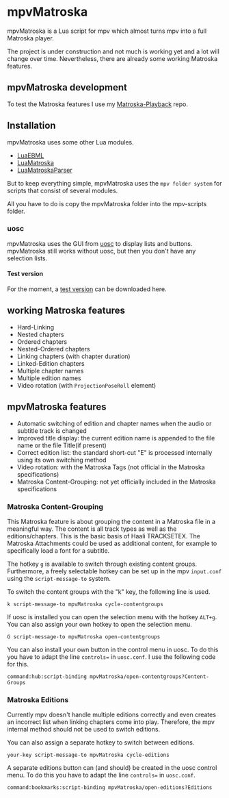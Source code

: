 # mpvMatroska

mpvMatroska is a Lua script for mpv which almost turns mpv into a full Matroska player.

The project is under construction and not much is working yet and a lot will change over time.
Nevertheless, there are already some working Matroska features.

## mpvMatroska development

To test the Matroska features I use my [Matroska-Playback](https://github.com/hubblec4/Matroska-Playback) repo.

## Installation

mpvMatroska uses some other Lua modules.

- [LuaEBML](https://github.com/hubblec4/LuaEBML)
- [LuaMatroska](https://github.com/hubblec4/LuaMatroska)
- [LuaMatroskaParser](https://github.com/hubblec4/LuaMatroskaParser)

But to keep everything simple, mpvMatroska uses the `mpv folder system` for scripts that consist of several modules.

All you have to do is copy the mpvMatroska folder into the mpv-scripts folder.

### uosc

mpvMatroska uses the GUI from [uosc](https://github.com/tomasklaen/uosc) to display lists and buttons.
mpvMatroska still works without uosc, but then you don't have any selection lists.

#### Test version

For the moment, a [test version](https://gleitz.info/index.php?attachment/100238-mpvmatroska-zip/) can be downloaded here.

## working Matroska features

- Hard-Linking
- Nested chapters
- Ordered chapters
- Nested-Ordered chapters
- Linking chapters (with chapter duration)
- Linked-Edition chapters
- Multiple chapter names
- Multiple edition names
- Video rotation (with `ProjectionPoseRoll` element)

## mpvMatroska features

- Automatic switching of edition and chapter names when the audio or subtitle track is changed
- Improved title display: the current edition name is appended to the file name or the file Title(if present)
- Correct edition list: the standard short-cut "E" is processed internally using its own switching method
- Video rotation: with the Matroska Tags (not official in the Matroska specifications)
- Matroska Content-Grouping: not yet officially included in the Matroska specifications

### Matroska Content-Grouping

This Matroska feature is about grouping the content in a Matroska file in a meaningful way.
The content is all track types as well as the editions/chapters.
This is the basic basis of Haali TRACKSETEX.
The Matroska Attachments could be used as additional content, for example to specifically load a font for a subtitle.

The hotkey `g` is available to switch through existing content groups.
Furthermore, a freely selectable hotkey can be set up in the mpv `input.conf` using the `script-message-to` system.

To switch the content groups with the "k" key, the following line is used.

```text
k script-message-to mpvMatroska cycle-contentgroups
```

If uosc is installed you can open the selection menu with the hotkey `ALT+g`.
You can also assign your own hotkey to open the selection menu.

```text
G script-message-to mpvMatroska open-contentgroups
```

You can also install your own button in the control menu in uosc.
To do this you have to adapt the line `controls=` in `uosc.conf`.
I use the following code for this.

```text
command:hub:script-binding mpvMatroska/open-contentgroups?Content-Groups
```

### Matroska Editions

Currently mpv doesn't handle multiple editions correctly and even creates an incorrect list when linking chapters come into play.
Therefore, the mpv internal method should not be used to switch editions.

You can also assign a separate hotkey to switch between editions.

```text
your-key script-message-to mpvMatroska cycle-editions
```

A separate editions button can (and should) be created in the uosc control menu.
To do this you have to adapt the line `controls=` in `uosc.conf`.

```text
command:bookmarks:script-binding mpvMatroska/open-editions?Editions
```
